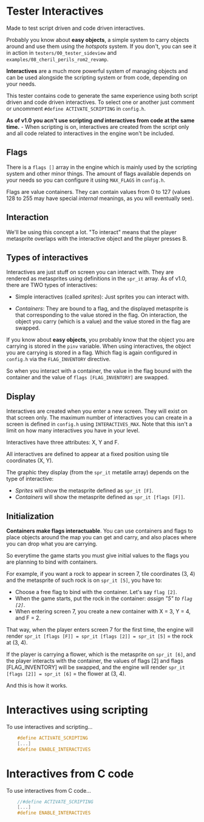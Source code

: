 Tester Interactives
===================

Made to test script driven and code driven interactives.

Probably you know about **easy objects**, a simple system to carry objects around and use them using the *hotspots* system. If you don't, you can see it in action in `testers/00_tester_sideview` and `examples/08_cheril_perils_rom2_revamp`.

**Interactives** are a much more powerful system of managing objects and can be used alongside the scripting system or from code, depending on your needs.

This tester contains code to generate the same experience using both script driven and code driven interactives. To select one or another just comment or uncomment `#define ACTIVATE_SCRIPTING` in `config.h`.

**As of v1.0 you acn't use scripting *and* interactives from code at the same time.** - When scripting is on, interactives are created from the script only and all code related to interactives in the engine won't be included.

Flags
-----

There is a `flags []` array in the engine which is mainly used by the scripting system and other minor things. The amount of flags available depends on your needs so you can configure it using `MAX_FLAGS` in `config.h`.

Flags are value containers. They can contain values from 0 to 127 (values 128 to 255 may have special *internal* meanings, as you will eventually see).

Interaction
-----------

We'll be using this concept a lot. "To interact" means that the player metasprite overlaps with the interactive object and the player presses B.

Types of interactives
---------------------

Interactives are just stuff on screen you can interact with. They are rendered as metasprites using definitions in the `spr_it` array. As of v1.0, there are TWO types of interactives:

- Simple interactives (called *sprites*): Just sprites you can interact with.

- *Containers*: They are bound to a flag, and the displayed metasprite is that corresponding to the value stored in the flag. On interaction, the object you carry (which is a value) and the value stored in the flag are swapped.

If you know about **easy objects**, you probably know that the object you are carrying is stored in the `pinv` variable. When using interactives, the object you are carrying is stored in a flag. Which flag is again configured in `config.h` via the `FLAG_INVENTORY` directive.

So when you interact with a container, the value in the flag bound with the container and the value of `flags [FLAG_INVENTORY]` are swapped.

Display
-------

Interactives are created when you enter a new screen. They will exist on that screen only. The maximum number of interactives you can create in a screen is defined in `config.h` using `INTERACTIVES_MAX`. Note that this isn't a limit on how many interactives you have in your level.

Interactives have three attributes: X, Y and F. 

All interactives are defined to appear at a fixed position using tile coordinates (X, Y).

The graphic they display (from the `spr_it` metatile array) depends on the type of interactive:

- *Sprites* will show the metasprite defined as `spr_it [F]`.
- *Containers* will show the metasprite defined as `spr_it [flags [F]]`.

Initialization
--------------

**Containers make flags interactuable**. You can use containers and flags to place objects around the map you can get and carry, and also places where you can drop what you are carrying.

So everytime the game starts you must give initial values to the flags you are planning to bind with containers.

For example, if you want a rock to appear in screen 7, tile coordinates (3, 4) and the metasprite of such rock is on `spr_it [5]`, you have to:

- Choose a free flag to bind with the container. Let's say `flag [2]`.
- When the game starts, put the rock in the container: *assign "5" to `flag [2]`*.
- When entering screen 7, you create a new container with X = 3, Y = 4, and F = 2.

That way, when the player enters screen 7 for the first time, the engine will render `spr_it [flags [F]] = spr_it [flags [2]] = spr_it [5]` = the rock at (3, 4).

If the player is carrying a flower, which is the metasprite on `spr_it [6]`, and the player interacts with the container, the values of flags [2] and flags [FLAG_INVENTORY] will be swapped, and the engine will render `spr_it [flags [2]] = spr_it [6]` = the flower at (3, 4).

And this is how it works.

Interactives using scripting
============================

To use interactives and scripting...

```c
	#define ACTIVATE_SCRIPTING
	[...]
	#define ENABLE_INTERACTIVES
```

<TODO>

Interactives from C code
========================

To use interactives from C code...

```c
	//#define ACTIVATE_SCRIPTING
	[...]
	#define ENABLE_INTERACTIVES
```

<TODO>